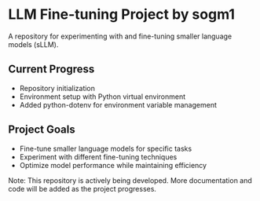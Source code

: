 # LLM Fine-tuning Project by sogm1

A repository for experimenting with and fine-tuning smaller language models (sLLM). 

## Current Progress
- Repository initialization
- Environment setup with Python virtual environment
- Added python-dotenv for environment variable management

## Project Goals
- Fine-tune smaller language models for specific tasks
- Experiment with different fine-tuning techniques
- Optimize model performance while maintaining efficiency

Note: This repository is actively being developed. More documentation and code will be added as the project progresses.
